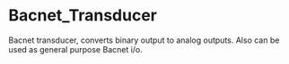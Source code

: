 # Bacnet_Transducer
Bacnet transducer, converts binary output to analog outputs. Also can be used as general purpose Bacnet i/o. 
